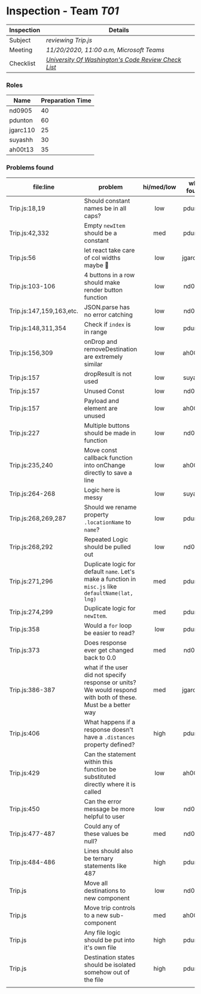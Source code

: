 # Inspection - Team *T01* 
 
| Inspection | Details |
| ----- | ----- |
| Subject | *reviewing Trip.js* |
| Meeting | *11/20/2020, 11:00 a.m, Microsoft Teams* |
| Checklist | *[University Of Washington's Code Review Check List](https://www.google.com/url?sa=t&rct=j&q=&esrc=s&source=web&cd=&ved=2ahUKEwilifury7TsAhXaGM0KHTllA_oQFjAGegQIARAC&url=https%3A%2F%2Fcourses.cs.washington.edu%2Fcourses%2Fcse403%2F12wi%2Fsections%2F12wi_code_review_checklist.pdf&usg=AOvVaw1FYJUky_S6za5HoAUkwXai)* |

### Roles

| Name | Preparation Time |
| ---- | ---- |
| nd0905 | 40 |
| pdunton | 60 |
| jgarc110 | 25 |
| suyashh | 30 |
| ah00t13 | 35 |


### Problems found

| file:line | problem | hi/med/low | who found | github#  |
| --- | --- | :---: | :---: | --- |
| Trip.js:18,19 | Should constant names be in all caps? | low | pdunton |  |
| Trip.js:42,332 | Empty `newItem` should be a constant | med | pdunton | 646 |
| Trip.js:56| let react take care of col widths maybe 🤷‍ | low | jgarc110 | 647 |
| Trip.js:103-106 | 4 buttons in a row should make render button function | low | nd0905 |  |
| Trip.js:147,159,163,etc. | JSON.parse has no error catching | low | nd0905 | 648 |
| Trip.js:148,311,354 | Check if `index` is in range  | low | pdunton | 649 |
| Trip.js:156,309 | onDrop and removeDestination are extremely similar | low | ah00t13 |  |
| Trip.js:157 | dropResult is not used | low | suyashh | 650 |
| Trip.js:157 | Unused Const | low | nd0905 | 650 |
| Trip.js:157 | Payload and element are unused | low | ah00t13 | 650 |
| Trip.js:227 | Multiple buttons should be made in function | low | nd0905 |  |
| Trip.js:235,240 | Move const callback function into onChange directly to save a line | low | ah00t13 | 651 |
| Trip.js:264-268 | Logic here is messy | low | suyashh | 652 |
| Trip.js:268,269,287 | Should we rename property `.locationName` to `name`? | low | pdunton |  |
| Trip.js:268,292 | Repeated Logic should be pulled out | low | nd0905 | 653 |
| Trip.js:271,296 | Duplicate logic for default `name`.  Let's make a function in `misc.js` like `defaultName(lat, lng)` | med | pdunton |  |
| Trip.js:274,299 | Duplicate logic for `newItem`. | med | pdunton | 653 |
| Trip.js:358 | Would a `for` loop be easier to read? | low | pdunton | 654 |
| Trip.js:373 | Does response ever get changed back to 0.0 | med | nd0905 |  |
| Trip.js:386-387| what if the user did not specify response or units? We would respond with both of these. Must be a better way| med | jgarc110 | |
| Trip.js:406 | What happens if a response doesn't have a `.distances` property defined? | high | pdunton | 655 |
| Trip.js:429 | Can the statement within this function be substituted directly where it is called | low | ah00t13 | 656 |
| Trip.js:450 | Can the error message be more helpful to user | low | nd0905 |  |
| Trip.js:477-487 | Could any of these values be null? | med | nd0905 | 657 |
| Trip.js:484-486 | Lines should also be ternary statements like 487 | high | pdunton | 657 |
| Trip.js | Move all destinations to new component | low | nd0905 | 658 |
| Trip.js | Move trip controls to a new sub-component | med | ah00t13 | 658 |
| Trip.js | Any file logic should be put into it's own file | high | pdunton | 659 |
| Trip.js | Destination states should be isolated somehow out of the file | high | pdunton | 658 |
|  |  |  |  |  |

